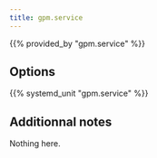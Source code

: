 ```yaml
---
title: gpm.service
---
```


{{% provided_by "gpm.service" %}}

## Options

{{% systemd_unit "gpm.service" %}}

## Additionnal notes

Nothing here.